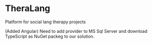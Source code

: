 # TheraLang
Platform for social lang therapy projects

(Added Angular)
Need to add provider to MS Sql Server and download TypeScript as NuGet packeg to our solution.
